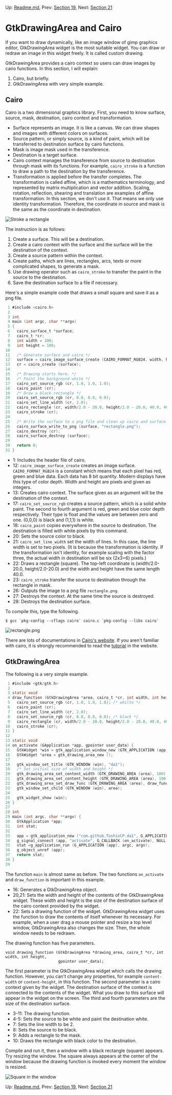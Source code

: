 Up: [Readme.md](../Readme.md),  Prev: [Section 19](sec19.md), Next: [Section 21](sec21.md)

# GtkDrawingArea and Cairo

If you want to draw dynamically, like an image window of gimp graphics editor, GtkDrawingArea widget is the most suitable widget.
You can draw or redraw an image in this widget freely.
It is called custom drawing.

GtkDrawingArea provides a cairo context so users can draw images by cairo functions.
In this section, I will explain:

1. Cairo, but briefly.
2. GtkDrawingArea with very simple example.

## Cairo

Cairo is a two dimensional graphics library.
First, you need to know surface, source, mask, destination, cairo context and transformation.

- Surface represents an image.
It is like a canvas.
We can draw shapes and images with different colors on surfaces.
- Source pattern, or simply source, is a kind of paint, which will be transferred to destination surface by cairo functions.
- Mask is image mask used in the transference.
- Destination is a target surface.
- Cairo context manages the transference from source to destination through mask with its functions.
For example, `cairo_stroke` is a function to draw a path to the destination by the transference.
- Transformation is applied before the transfer completes.
The transformation is called affine, which is a mathematics terminology, and represented by matrix multiplication and vector addition.
Scaling, rotation, reflection, shearing and translation are examples of affine transformation.
In this section, we don't use it.
That means we only use identity transformation.
Therefore, the coordinate in source and mask is the same as the coordinate in destination.

![Stroke a rectangle](../image/cairo.png)

The instruction is as follows:

1. Create a surface.
This will be a destination.
2. Create a cairo context with the surface and the surface will be the destination of the context.
3. Create a source pattern within the context.
4. Create paths, which are lines, rectangles, arcs, texts or more complicated shapes, to generate a mask.
5. Use drawing operator such as `cairo_stroke` to transfer the paint in the source to the destination.
6. Save the destination surface to a file if necessary.

Here's a simple example code that draws a small square and save it as a png file.

~~~C
 1 #include <cairo.h>
 2 
 3 int
 4 main (int argc, char **argv)
 5 {
 6   cairo_surface_t *surface;
 7   cairo_t *cr;
 8   int width = 100;
 9   int height = 100;
10 
11   /* Generate surface and cairo */
12   surface = cairo_image_surface_create (CAIRO_FORMAT_RGB24, width, height);
13   cr = cairo_create (surface);
14 
15   /* Drawing starts here. */
16   /* Paint the background white */
17   cairo_set_source_rgb (cr, 1.0, 1.0, 1.0);
18   cairo_paint (cr);
19   /* Draw a black rectangle */
20   cairo_set_source_rgb (cr, 0.0, 0.0, 0.0);
21   cairo_set_line_width (cr, 2.0);
22   cairo_rectangle (cr, width/2.0 - 20.0, height/2.0 - 20.0, 40.0, 40.0);
23   cairo_stroke (cr);
24 
25   /* Write the surface to a png file and clean up cairo and surface. */
26   cairo_surface_write_to_png (surface, "rectangle.png");
27   cairo_destroy (cr);
28   cairo_surface_destroy (surface);
29 
30   return 0;
31 }
~~~

- 1: Includes the header file of cairo.
- 12: `cairo_image_surface_create` creates an image surface.
`CAIRO_FORMAT_RGB24` is a constant which means that each pixel has red, green and blue data.
Each data has 8 bit quantity.
Modern displays have this type of color depth.
Width and height are pixels and given as integers.
- 13: Creates cairo context.
The surface given as an argument will be the destination of the context.
- 17: `cairo_set_source_rgb` creates a source pattern, which is a solid white paint.
The second to fourth argument is red, green and blue color depth respectively.
Their type is float and the values are between zero and one.
(0,0,0) is black and (1,1,1) is white.
- 18: `cairo_paint` copies everywhere in the source to destination.
The destination is filled with white pixels by this command.
- 20: Sets the source color to black.
- 21: `cairo_set_line_width` set the width of lines.
In this case, the line width is set to two pixels.
(It is because the transformation is identity.
If the transformation isn't identity, for example scaling with the factor three, the actual width in destination will be six (2x3=6) pixels.)
- 22: Draws a rectangle (square).
The top-left coordinate is (width/2.0-20.0, height/2.0-20.0) and the width and height have the same length 40.0.
- 23: `cairo_stroke` transfer the source to destination through the rectangle in mask.
- 26: Outputs the image to a png file `rectangle.png`.
- 27: Destroys the context. At the same time the source is destroyed.
- 28: Destroys the destination surface.

To compile this, type the following.

    $ gcc `pkg-config --cflags cairo` cairo.c `pkg-config --libs cairo`

![rectangle.png](../src/misc/rectangle.png)

There are lots of documentations in [Cairo's website](https://www.cairographics.org/).
If you aren't familiar with cairo, it is strongly recommended to read the [tutorial](https://www.cairographics.org/tutorial/) in the website.

## GtkDrawingArea

The following is a very simple example.

~~~C
 1 #include <gtk/gtk.h>
 2 
 3 static void
 4 draw_function (GtkDrawingArea *area, cairo_t *cr, int width, int height, gpointer user_data) {
 5   cairo_set_source_rgb (cr, 1.0, 1.0, 1.0); /* whilte */
 6   cairo_paint (cr);
 7   cairo_set_line_width (cr, 2.0);
 8   cairo_set_source_rgb (cr, 0.0, 0.0, 0.0); /* black */
 9   cairo_rectangle (cr, width/2.0 - 20.0, height/2.0 - 20.0, 40.0, 40.0);
10   cairo_stroke (cr);
11 }
12 
13 static void
14 on_activate (GApplication *app, gpointer user_data) {
15   GtkWidget *win = gtk_application_window_new (GTK_APPLICATION (app));
16   GtkWidget *area = gtk_drawing_area_new ();
17 
18   gtk_window_set_title (GTK_WINDOW (win), "da1");
19   /* Set initial size of width and height */
20   gtk_drawing_area_set_content_width (GTK_DRAWING_AREA (area), 100);
21   gtk_drawing_area_set_content_height (GTK_DRAWING_AREA (area), 100);
22   gtk_drawing_area_set_draw_func (GTK_DRAWING_AREA (area), draw_function, NULL, NULL);
23   gtk_window_set_child (GTK_WINDOW (win), area);
24 
25   gtk_widget_show (win);
26 }
27 
28 int
29 main (int argc, char **argv) {
30   GtkApplication *app;
31   int stat;
32 
33   app = gtk_application_new ("com.github.ToshioCP.da1", G_APPLICATION_FLAGS_NONE);
34   g_signal_connect (app, "activate", G_CALLBACK (on_activate), NULL);
35   stat =g_application_run (G_APPLICATION (app), argc, argv);
36   g_object_unref (app);
37   return stat;
38 }
39 
~~~

The function `main` is almost same as before.
The two functions `on_activate` and `draw_function` is important in this example.

- 16: Generates a GtkDrawingArea object.
- 20,21: Sets the width and height of the contents of the GtkDrawingArea widget.
These width and height is the size of the destination surface of the cairo context provided by the widget.
- 22: Sets a drawing function of the widget.
GtkDrawingArea widget uses the function to draw the contents of itself whenever its necessary.
For example, when a user drag a mouse pointer and resize a top level window, GtkDrawingArea also changes the size.
Then, the whole window needs to be redrawn.

The drawing function has five parameters.

    void drawing_function (GtkDrawingArea *drawing_area, cairo_t *cr, int width, int height,
                           gpointer user_data);

The first parameter is the GtkDrawingArea widget which calls the drawing function.
However, you can't change any properties, for example `content-width` or `content-height`, in this function.
The second parameter is a cairo context given by the widget.
The destination surface of the context is connected to the contents of the widget.
What you draw to this surface will appear in the widget on the screen.
The third and fourth parameters are the size of the destination surface.

- 3-11: The drawing function.
- 4-5: Sets the source to be white and paint the destination white.
- 7: Sets the line width to be 2.
- 8: Sets the source to be black.
- 9: Adds a rectangle to the mask.
- 10: Draws the rectangle with black color to the destination.

Compile and run it, then a window with a black rectangle (square) appears.
Try resizing the window.
The square always appears at the center of the window because the drawing function is invoked every moment the window is resized.

![Square in the window](../image/da1.png)


Up: [Readme.md](../Readme.md),  Prev: [Section 19](sec19.md), Next: [Section 21](sec21.md)
